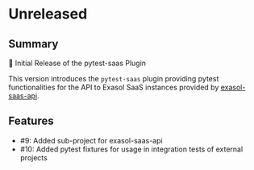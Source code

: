 # Unreleased

## Summary

🚀 Initial Release of the pytest-saas Plugin

This version introduces the `pytest-saas` plugin providing pytest functionalities for the API to Exasol SaaS instances provided by [exasol-saas-api](https://github.com/exasol/saas-api-python).

## Features

* #9: Added sub-project for exasol-saas-api
* #10: Added pytest fixtures for usage in integration tests of external projects
